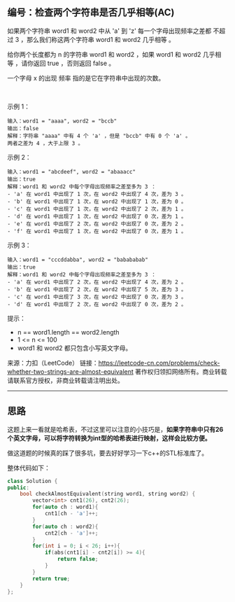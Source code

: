 ## 编号：检查两个字符串是否几乎相等(AC)

如果两个字符串 word1 和 word2 中从 'a' 到 'z' 每一个字母出现频率之差都 不超过 3 ，那么我们称这两个字符串 word1 和 word2 几乎相等 。

给你两个长度都为 n 的字符串 word1 和 word2 ，如果 word1 和 word2 几乎相等 ，请你返回 true ，否则返回 false 。

一个字母 x 的出现 频率 指的是它在字符串中出现的次数。

 

示例 1：
```
输入：word1 = "aaaa", word2 = "bccb"
输出：false
解释：字符串 "aaaa" 中有 4 个 'a' ，但是 "bccb" 中有 0 个 'a' 。
两者之差为 4 ，大于上限 3 。
```
示例 2：
```
输入：word1 = "abcdeef", word2 = "abaaacc"
输出：true
解释：word1 和 word2 中每个字母出现频率之差至多为 3 ：
- 'a' 在 word1 中出现了 1 次，在 word2 中出现了 4 次，差为 3 。
- 'b' 在 word1 中出现了 1 次，在 word2 中出现了 1 次，差为 0 。
- 'c' 在 word1 中出现了 1 次，在 word2 中出现了 2 次，差为 1 。
- 'd' 在 word1 中出现了 1 次，在 word2 中出现了 0 次，差为 1 。
- 'e' 在 word1 中出现了 2 次，在 word2 中出现了 0 次，差为 2 。
- 'f' 在 word1 中出现了 1 次，在 word2 中出现了 0 次，差为 1 。
```
示例 3：
```
输入：word1 = "cccddabba", word2 = "babababab"
输出：true
解释：word1 和 word2 中每个字母出现频率之差至多为 3 ：
- 'a' 在 word1 中出现了 2 次，在 word2 中出现了 4 次，差为 2 。
- 'b' 在 word1 中出现了 2 次，在 word2 中出现了 5 次，差为 3 。
- 'c' 在 word1 中出现了 3 次，在 word2 中出现了 0 次，差为 3 。
- 'd' 在 word1 中出现了 2 次，在 word2 中出现了 0 次，差为 2 。 
```
提示：

* n == word1.length == word2.length
* 1 <= n <= 100
* word1 和 word2 都只包含小写英文字母。

来源：力扣（LeetCode）
链接：https://leetcode-cn.com/problems/check-whether-two-strings-are-almost-equivalent
著作权归领扣网络所有。商业转载请联系官方授权，非商业转载请注明出处。

---
## 思路


这题上来一看就是哈希表，不过这里可以注意的小技巧是，**如果字符串中只有26个英文字母，可以将字符转换为int型的哈希表进行映射，这样会比较方便。**

做这道题的时候真的踩了很多坑，要去好好学习一下c++的STL标准库了。


整体代码如下：
```c++
class Solution {
public:
    bool checkAlmostEquivalent(string word1, string word2) {
        vector<int> cnt1(26), cnt2(26);
        for(auto ch : word1){
            cnt1[ch - 'a']++;
        }
        for(auto ch : word2){
            cnt2[ch - 'a']++;
        }
        for(int i = 0; i < 26; i++){
            if(abs(cnt1[i] - cnt2[i]) >= 4){
                return false;
            }
        }
        return true;
    }
};
```
